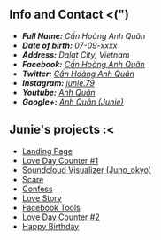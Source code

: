 ## [](#info-and-contact-)Info and Contact <(")

- _**Full Name:** Cấn Hoàng Anh Quân_
- _**Date of birth:** 07-09-xxxx_
- _**Address:** Dalat City, Vietnam_
- _**Facebook:** [Cấn Hoàng Anh Quân](https://www.facebook.com/junie.deeptry)_
- _**Twitter:** [Cấn Hoàng Anh Quân](https://twitter.com/anhquancanhoang)_
- _**Instagram:** [junie.79](https://www.instagram.com/junie.79/)_
- _**Youtube:** [Anh Quân](https://www.youtube.com/channel%2FUCMvsAzrhy7_17nuQAPp8_nA%2F)_
- _**Google+:** [Anh Quân (Junie)](https://plus.google.com/u/0/102479544213832178614)_

## [](#junies-projects-)Junie's projects :<

- [Landing Page](https://junie79.github.io/landing)
- [Love Day Counter #1](https://junie79.github.io/lovedays)
- [Soundcloud Visualizer (Juno_okyo)](https://junie79.github.io/soundcloud)
- [Scare](https://junie79.github.io/doama)
- [Confess](https://junie79.github.io/totinh)
- [Love Story](https://junie79.github.io/lovestory)
- [Facebook Tools](https://junie79.github.io/facebooktools)
- [Love Day Counter #2](https://junie79.github.io/love)
- [Happy Birthday](https://junie79.github.io/sinhnhat)
